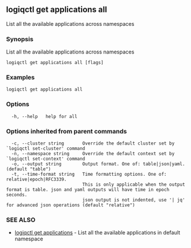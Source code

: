 ## logiqctl get applications all

List all the available applications across namespaces

### Synopsis

List all the available applications across namespaces

```
logiqctl get applications all [flags]
```

### Examples

```
logiqctl get applications all
```

### Options

```
  -h, --help   help for all
```

### Options inherited from parent commands

```
  -c, --cluster string       Override the default cluster set by `logiqctl set-cluster' command
  -n, --namespace string     Override the default context set by `logiqctl set-context' command
  -o, --output string        Output format. One of: table|json|yaml. (default "table")
  -t, --time-format string   Time formatting options. One of: relative|epoch|RFC3339. 
                             This is only applicable when the output format is table. json and yaml outputs will have time in epoch seconds.
                             json output is not indented, use '| jq' for advanced json operations (default "relative")
```

### SEE ALSO

* [logiqctl get applications](logiqctl_get_applications.md)	 - List all the available applications in default namespace


